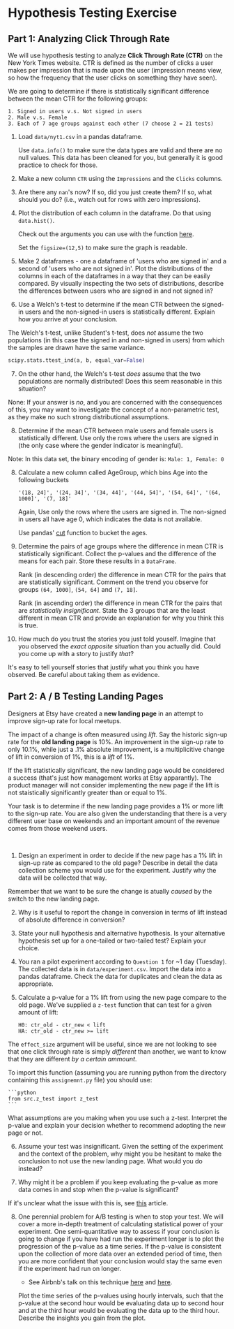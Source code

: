 # Hypothesis Testing Exercise

## Part 1: Analyzing Click Through Rate

We will use hypothesis testing to analyze **Click Through Rate (CTR)** on the New York Times website. CTR is defined as the number of clicks a user makes per impression that is made upon the user (impression means view, so how the frequency that the user clicks on something they have seen).

We are going to determine if there is statistically significant
difference between the mean CTR for the following groups:

```
1. Signed in users v.s. Not signed in users
2. Male v.s. Female
3. Each of 7 age groups against each other (7 choose 2 = 21 tests)
```

1. Load `data/nyt1.csv` in a pandas dataframe.

   Use `data.info()` to make sure the data types are valid and there are no null values.  This data has been cleaned for you, but generally it is good practice to check for those.

2. Make a new column `CTR` using the `Impressions` and the `Clicks` columns.

3. Are there any `nan`'s now?  If so, did you just create them?  If so, what should you do? (i.e., watch out for rows with zero impressions).

4. Plot the distribution of each column in the dataframe. Do that using `data.hist()`.

   Check out the arguments you can use with the function
   [here](http://pandas.pydata.org/pandas-docs/stable/generated/pandas.DataFrame.hist.html).

   Set the `figsize=(12,5)` to make sure the graph is readable.

5. Make 2 dataframes - one a dataframe of 'users who are signed in' and a second of 'users who are not signed in'. Plot the distributions of the columns in each of the dataframes in a way that they can be easily compared. By visually inspecting the two sets of distributions, describe the differences between users who are signed in and not signed in?

6. Use a Welch's t-test to determine if the mean CTR between the signed-in users and the non-signed-in users is statistically different. Explain how you arrive at your conclusion.

The Welch's t-test, unlike Student's t-test, does *not* assume the two populations (in this case the signed in and non-signed in users) from which the samples are drawn have the same variance.

   ```python
   scipy.stats.ttest_ind(a, b, equal_var=False)
   ```

7. On the other hand, the Welch's t-test *does* assume that the two populations are normally distributed!  Does this seem reasonable in this situation?

None: If your answer is *no*, and you are concerned with the consequences of this, you may want to investigate the concept of a non-parametric test, as they make no such strong distributional assumptions.

8. Determine if the mean CTR between male users and female users is statistically different. Use only the rows where the users are signed in (the only case where the gender indicator is meaningful).  

Note: In this data set, the binary encoding of gender is: `Male: 1, Female: 0`

8. Calculate a new column called AgeGroup, which bins Age into the following buckets

   `'(18, 24]', '(24, 34]', '(34, 44]', '(44, 54]', '(54, 64]', '(64, 1000]', '(7, 18]'`

   Again, Use only the rows where the users are signed in. The non-signed in users all have age 0, which indicates the data is not available.

   Use pandas' [cut](http://pandas.pydata.org/pandas-docs/stable/generated/pandas.cut.html) function to bucket the ages.

9. Determine the pairs of age groups where the difference in mean CTR is statistically significant. Collect the p-values and the difference of the means for each pair.  Store these results in a `DataFrame`.

   Rank (in descending order) the difference in mean CTR for the pairs that are statistically significant. Comment on the trend you observe for groups `(64, 1000]`, `(54, 64]` and `(7, 18]`.

   Rank (in ascending order) the difference in mean CTR for the pairs that are _statistically insignificant_. State the 3 groups that are the least different in mean CTR and provide an explanation for why you think this is true.

10. How much do you trust the stories you just told youself.  Imagine that you observed the *exact opposite* situation than you actually did.  Could you come up with a story to justify *that*?

It's easy to tell yourself stories that justify what you think you have observed.  Be careful about taking them as evidence.


## Part 2: A / B Testing Landing Pages

Designers at Etsy have created a **new landing page** in an attempt to improve sign-up rate for local meetups.

The impact of a change is often measured using *lift*. Say the historic sign-up rate for the **old landing page** is 10%.  An improvement in the sign-up rate to only 10.1%, while just a .1% absolute improvement, is a multiplicitive change of lift in conversion of 1%, this is a *lift* of 1%.

If the lift statistically significant, the new landing page would be considered a success (that's just how management works at Etsy apparantly).  The product manager will not consider implementing the new page if the lift is not staistically significantly greater than or equal to 1%.

Your task is to determine if the new landing page provides a 1% or more lift to the sign-up rate. You are also given the understanding that there is a very different user base on weekends and an important amount of the revenue comes from those weekend users.

<br>

1. Design an experiment in order to decide if the new page has a 1% lift in sign-up rate as compared to the old page?  Describe in detail the data collection scheme you would use for the experiment. Justify why the data will be collected that way.

Remember that we want to be sure the change is atually *caused* by the switch to the new landing page.
   
2. Why is it useful to report the change in conversion in terms of lift instead of absolute difference in conversion?

2. State your null hypothesis and alternative hypothesis. Is your alternative hypothesis set up for a one-tailed or two-tailed test? Explain your choice.

3. You ran a pilot experiment according to ``Question 1`` for ~1 day (Tuesday). The collected data is in ``data/experiment.csv``. Import the data into a pandas dataframe. Check the data for duplicates and clean the data as appropriate. 

4. Calculate a p-value for a 1% lift from using the new page compare to the old page. We've supplied a `z-test` function that can test for a given amount of lift:

    ```
    H0: ctr_old - ctr_new < lift
    HA: ctr_old - ctr_new >= lift
    ```

The `effect_size` argument will be useful, since we are not looking to see that one click through rate is simply *different* than another, we want to know that they are different *by a certain ammount*.

To import this function (assuming you are running python from the directory containing this `assignemnt.py` file) you should use:

    ```python
    from src.z_test import z_test
    ```

What assumptions are you making when you use such a z-test. Interpret the p-value and explain your decision whether to recommend adopting the new page or not.

6. Assume your test was insignificant. Given the setting of the experiment and the context of the problem, why might you be hesitant to make the conclusion to not use the new landing page. What would you do instead? 
   
7. Why might it be a problem if you keep evaluating the p-value as more data comes in and stop when the p-value is significant?

If it's unclear what the issue with this is, see [this](http://www.evanmiller.org/how-not-to-run-an-ab-test.html) article.

8. One perennial problem for A/B testing is when to stop your test. We will cover a more in-depth treatment of calculating statistical power of your experiment. One semi-quantitative way to assess if your conclusion is going to change if you have had run the experiment longer is to plot the progression of the p-value as a time series. If the p-value is consistent upon the collection of more data over an extended period of time, then you are more confident that your conclusion would stay the same even if the experiment had run on longer.  

   - See Airbnb's talk on this technique [here](http://nerds.airbnb.com/experiments-airbnb/)
   and [here](http://nerds.airbnb.com/experiments-at-airbnb/).
   
   Plot the time series of the p-values using hourly intervals, such that the p-value at the second hour would be evaluating data up to second hour and at the third hour would be evaluating the data up to the third hour. Describe the insights you gain from the plot.
